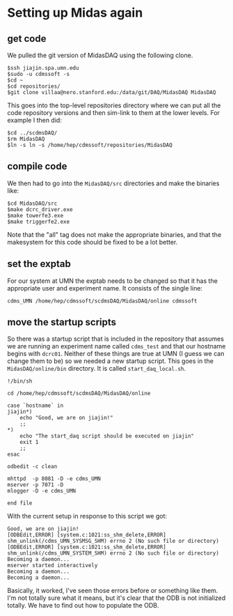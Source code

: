 Setting up Midas again
======================

get code
--------

We pulled the git version of MidasDAQ using the following clone.

```
$ssh jiajin.spa.umn.edu
$sudo -u cdmssoft -s
$cd ~
$cd repositories/
$git clone villaa@nero.stanford.edu:/data/git/DAQ/MidasDAQ MidasDAQ
```

This goes into the top-level repositories directory where we can put all the code repository
versions and then sim-link to them at the lower levels.  For example I then did:

```
$cd ../scdmsDAQ/
$rm MidasDAQ
$ln -s ln -s /home/hep/cdmssoft/repositories/MidasDAQ
```

compile code
-----------

We then had to go into the `MidasDAQ/src` directories and make the binaries like:

```
$cd MidasDAQ/src
$make dcrc_driver.exe
$make towerfe3.exe
$make triggerfe2.exe
```

Note that the "all" tag does not make the appropriate binaries, and that the makesystem for this
code should be fixed to be a lot better. 

set the exptab
--------------

For our system at UMN the exptab needs to be changed so that it has the appropriate user and
experiment name.  It consists of the single line:

```
cdms_UMN /home/hep/cdmssoft/scdmsDAQ/MidasDAQ/online cdmssoft
```

move the startup scripts
------------------------

So there was a startup script that is included in the repository that assumes we are running an
experiment name called `cdms_test` and that our hostname begins with `dcrc01`.  Neither of these
things are true at UMN (I guess we can change them to be) so we needed a new startup script.  This
goes in the `MidasDAQ/online/bin` directory.  It is called `start_daq_local.sh`.

```
!/bin/sh

cd /home/hep/cdmssoft/scdmsDAQ/MidasDAQ/online

case `hostname` in
jiajin*)
    echo "Good, we are on jiajin!"
    ;;
*)
    echo "The start_daq script should be executed on jiajin"
    exit 1
    ;;
esac

odbedit -c clean

mhttpd  -p 8081 -D -e cdms_UMN
mserver -p 7071 -D
mlogger -D -e cdms_UMN

end file
```

With the current setup in response to this script we got:

```
Good, we are on jiajin!
[ODBEdit,ERROR] [system.c:1021:ss_shm_delete,ERROR] shm_unlink(/cdms_UMN_SYSMSG_SHM) errno 2 (No such file or directory)
[ODBEdit,ERROR] [system.c:1021:ss_shm_delete,ERROR] shm_unlink(/cdms_UMN_SYSTEM_SHM) errno 2 (No such file or directory)
Becoming a daemon...
mserver started interactively
Becoming a daemon...
Becoming a daemon...
```

Basically, it worked, I've seen those errors before or something like them.  I'm not totally sure
what it means, but it's clear that the ODB is not initialized totally.  We have to find out how to
populate the ODB. 


